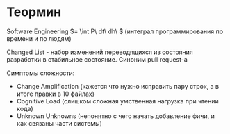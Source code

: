 # Теормин

Software Engineering $= \int P\ dt\ dh\ $ 
(интеграл программирования по времени и по людям)

Changed List - набор изменений переводящихся из состояния разработки в стабильное состояние. Синоним pull request-а

Симптомы сложности:
- Change Amplification (кажется что нужно исправить пару строк, а в итоге правки в 10 файлах)
- Cognitive Load (слишком сложная умственная нагрузка при чтении кода)
- Unknown Unknowns (непонятно с чего начать добавление фичи, и как связаны части системы)
